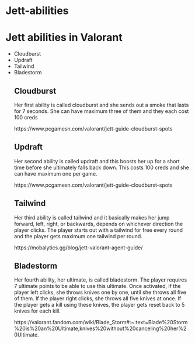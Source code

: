 # Jett-abilities
<h1>Jett abilities in Valorant</h1>

<ul> 
<li>Cloudburst</li>
<li>Updraft</li>
<li>Tailwind</li>
<li>Bladestorm</li>

<h2>Cloudburst</h2>
<p>Her first ability is called cloudburst and she sends out a smoke that lasts for 7 seconds. She can have maximum three of them and they each cost 100 creds </p>
<a>https://www.pcgamesn.com/valorant/jett-guide-cloudburst-spots</a>

<h2>Updraft</h2>
<p>Her second ability is called updraft and this boosts her up for a short time before she ultimately falls back down. This costs 100 creds and she can have maximum one per game. </p>
<a> https://www.pcgamesn.com/valorant/jett-guide-cloudburst-spots </a>

<h2>Tailwind</h2>
<p>Her third ability is called tailwind and it basically makes her jump forward, left, right, or backwards, depends on whichever direction the player clicks. The player starts out with a tailwind for free every round and the player gets maximum one tailwind per round. </p>
https://mobalytics.gg/blog/jett-valorant-agent-guide/ 

<h2>Bladestorm</h2>
<p>Her fourth ability, her ultimate, is called bladestorm. The player requires 7 ultimate points to be able to use this ultimate. Once activated, if the player left clicks, she throws knives one by one, until she throws all five of them. If the player right clicks, she throws all five knives at once. If the player gets a kill using these knives, the player gets reset back to 5 knives for each kill. </p>
<a>https://valorant.fandom.com/wiki/Blade_Storm#:~:text=Blade%20Storm%20is%20an%20Ultimate,knives%20without%20canceling%20her%20Ultimate. </a>
